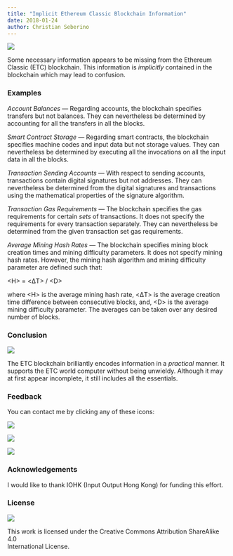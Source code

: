 ```yaml
---
title: "Implicit Ethereum Classic Blockchain Information"
date: 2018-01-24
author: Christian Seberino
---
```


![](https://cdn-images-1.medium.com/max/800/1*NO9OzqP7jGt-lMgxqzPTkw.jpeg)

Some necessary information appears to be missing from the Ethereum Classic (ETC)
blockchain. This information is *implicitly* contained in the blockchain which
may lead to confusion.

### Examples

*Account Balances* — Regarding accounts, the blockchain specifies transfers
but not balances. They can nevertheless be determined by accounting for all the
transfers in all the blocks.

*Smart Contract Storage* — Regarding smart contracts, the blockchain specifies
machine codes and input data but not storage values. They can nevertheless be
determined by executing all the invocations on all the input data in all the
blocks.

*Transaction Sending Accounts* — With respect to sending accounts,
transactions contain digital signatures but not addresses. They can nevertheless
be determined from the digital signatures and transactions using the
mathematical properties of the signature algorithm.

*Transaction Gas Requirements* — The blockchain specifies the gas requirements
for certain *sets* of transactions. It does not specify the requirements for
every transaction separately. They can nevertheless be determined from the given
transaction set gas requirements.

*Average Mining Hash Rates* — The blockchain specifies mining block creation
times and mining difficulty parameters. It does not specify mining hash rates.
However, the mining hash algorithm and mining difficulty parameter are defined
such that:

&#60;H&#62; = <ΔT> / &#60;D&#62;

where &#60;H&#62; is the average mining hash rate, <ΔT> is the average creation time
difference between consecutive blocks, and, &#60;D&#62; is the average mining
difficulty parameter. The averages can be taken over any desired number of
blocks.

### Conclusion

![](https://cdn-images-1.medium.com/max/800/1*ELop_qM95rX3ELDGojmwbg.jpeg)

The ETC blockchain brilliantly encodes information in a *practical* manner. It
supports the ETC world computer without being unwieldy. Although it may at first
appear incomplete, it still includes all the essentials.

### Feedback

You can contact me by clicking any of these icons:

![](https://cdn-images-1.medium.com/max/800/0*eoFC6QOWZ--bCngK.png)

![](https://cdn-images-1.medium.com/max/800/0*i3CwTFEKUnKYHMf0.png)

![](https://cdn-images-1.medium.com/max/800/0*HQj6HSHxE7pkIBjk.png)

### Acknowledgements

I would like to thank IOHK (Input Output Hong Kong) for funding this effort.

### License

![](https://cdn-images-1.medium.com/max/800/0*hocpUZXBcjzNJeQ2.png)

This work is licensed under the Creative Commons Attribution ShareAlike 4.0<br>
International License.
